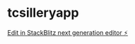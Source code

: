 # tcsilleryapp

[Edit in StackBlitz next generation editor ⚡️](https://stackblitz.com/~/github.com/nano2sillery/tcsilleryapp)